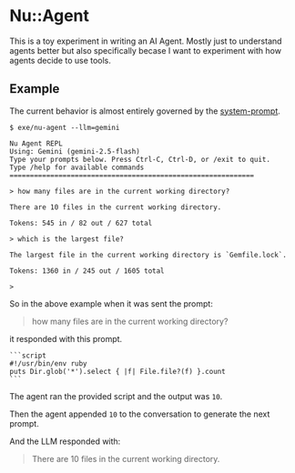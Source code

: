 # Nu::Agent

This is a toy experiment in writing an AI Agent.  Mostly just to understand agents better but also specifically becase I want to experiment with how agents decide to use tools.


## Example

The current behavior is almost entirely governed by the [system-prompt](lib/nu/agent.rb#L22-L46).

````
$ exe/nu-agent --llm=gemini

Nu Agent REPL
Using: Gemini (gemini-2.5-flash)
Type your prompts below. Press Ctrl-C, Ctrl-D, or /exit to quit.
Type /help for available commands
============================================================

> how many files are in the current working directory?

There are 10 files in the current working directory.

Tokens: 545 in / 82 out / 627 total

> which is the largest file?

The largest file in the current working directory is `Gemfile.lock`.

Tokens: 1360 in / 245 out / 1605 total

>
````

So in the above example when it was sent the prompt:

> how many files are in the current working directory?

it responded with this prompt.

````
```script
#!/usr/bin/env ruby
puts Dir.glob('*').select { |f| File.file?(f) }.count
```
````

The agent ran the provided script and the output was `10`.

Then the agent appended `10` to the conversation to generate the next prompt.

And the LLM responded with:

> There are 10 files in the current working directory.
